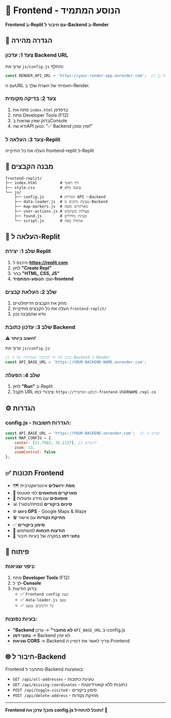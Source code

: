 # 🎨 Frontend - הנוסע המתמיד
**Frontend ב-Replit עם חיבור ל-Backend ב-Render**

## 🔧 הגדרה מהירה

### צעד 1: עדכון Backend URL
ערוך את `js/config.js` והחלף:
```javascript
const RENDER_API_URL = 'https://your-render-app.onrender.com';  // 🔄 עדכן את זה!
```

עם הURL האמיתי של השרת שלך ב-Render.

### צעד 2: בדיקה מקומית
1. פתח את `index.html` בדפדפן
2. פתח Developer Tools (F12)
3. בדוק שאין שגיאות בConsole
4. ודא שהAPI נטען: "✅ Backend זמין ומוכן!"

### צעד 3: העלאה ל-Replit
העלה את כל התיקייה frontend-replit ל-Replit

## 📁 מבנה הקבצים
```
frontend-replit/
├── index.html          # דף ראשי
├── style.css           # עיצוב מלא
└── js/
    ├── config.js       # הגדרות API ו-Backend
    ├── data-loader.js  # טעינת נתונים מ-Backend
    ├── map-markers.js  # מארקרים ומפה
    ├── user-actions.js # פעולות משתמש
    ├── found.js        # טעינת מודולים
    └── script.js       # אתחול מפה
```

## 🚀 העלאה ל-Replit

### שלב 1: יצירת Replit
1. היכנס ל-**https://replit.com**
2. לחץ **"Create Repl"**
3. בחר **"HTML, CSS, JS"**
4. שם: **הנוסע-המתמיד-frontend**

### שלב 2: העלאת קבצים
1. מחק את הקבצים הדיפולטיים
2. העלה את כל הקבצים מתיקיית `frontend-replit/`
3. וודא שהמבנה נכון

### שלב 3: עדכון כתובת Backend
**⚠️ חשוב ביותר!**

ערוך את `js/config.js`:
```javascript
// עדכן את זה לכתובת האמיתית של ה-Backend ב-Render
const API_BASE_URL = 'https://YOUR-BACKEND-NAME.onrender.com';
```

### שלב 4: הפעלה
1. לחץ **"Run"** ב-Replit
2. תקבל URL ציבורי כמו: `https://הנוסע-המתמיד-frontend.USERNAME.repl.co`

## ⚙️ הגדרות

### config.js - הגדרות חשובות:
```javascript
const API_BASE_URL = 'https://YOUR-BACKEND.onrender.com';  // 🔥 עדכן!
const MAP_CONFIG = {
    center: [31.7683, 35.2137], // ירושלים
    zoom: 13,
    zoomControl: false
};
```

## ✅ תכונות Frontend

- 🗺️ **מפת ירושלים** אינטראקטיבית
- 📍 **מארקרים מותאמים** לפי סטטוס
- 🎯 **פופאפים** עם מידע ופעולות
- 📊 **סיכום ביקורים** (נפתח/נסגר)
- 🌐 **ניווט GPS** - Google Maps & Waze
- 🗑️ **מחיקת נקודות** עם אישור
- ✅ **סימון ביקורים** 
- 💬 **הודעות חכמות** למשתמש
- 🧪 **נתוני דמו** במקרה של בעיות חיבור

## 🔧 פיתוח

### ניפוי שגיאות:
1. פתח **Developer Tools** (F12)
2. לך ל-**Console**
3. בדוק הודעות:
   - ✅ `Frontend config טעון`
   - ✅ `data-loader.js נטען`
   - ✅ `כל הרכיבים נטענו`

### בעיות נפוצות:
- **"Backend לא מחובר"** → עדכן `API_BASE_URL` ב-config.js
- **נתוני דמו** → Backend לא זמין
- **שגיאת CORS** → Backend צריך לאשר את דומיין ה-Frontend

## 🌐 חיבור ל-Backend

Frontend מתחבר ל-Backend באמצעות:
- `GET /api/all-addresses` - טעינת כתובות
- `GET /api/missing-coordinates` - כתובות ללא קואורדינטות  
- `POST /api/toggle-visited` - סימון ביקורים
- `POST /api/delete-address` - מחיקת נקודות

---

**Frontend מוכן! עדכן את config.js ותוכל להתחיל! 🎉**
